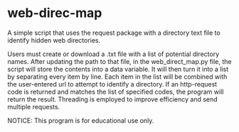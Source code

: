 # web-direc-map
A simple script that uses the request package with a directory  text file to identify hidden web directories.

Users must create or download a .txt file with a list of potential directory names. After updating the path to that file, in the web_direct_map.py file, the script will store the contents into a data variable. It will then turn it into a list by separating every item by line. Each item in the list will be combined with the user-entered url to attempt to identify a directory. If an http-request code is returned and matches the list of specified codes, the program will return the result. Threading is employed to improve efficiency and send multiple requests.

NOTICE: This program is for educational use only.
